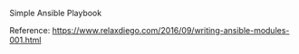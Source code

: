 Simple Ansible Playbook

Reference: https://www.relaxdiego.com/2016/09/writing-ansible-modules-001.html
